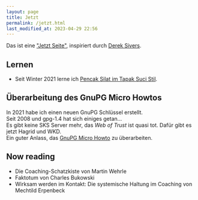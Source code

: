 ```yaml
---
layout: page
title: Jetzt
permalink: /jetzt.html
last_modified_at: 2023-04-29 22:56
---
```

Das ist eine ["Jetzt Seite"](https://nownownow.com/about), 
inspiriert durch [Derek Sivers](https://sive.rs/).   
## Lernen

- Seit Winter 2021 lerne ich [Pencak Silat im Tapak Suci Stil](/tags/pencak-silat).   

## Überarbeitung des GnuPG Micro Howtos

In 2021 habe ich einen neuen GnuPG Schlüssel erstellt.   
Seit 2008 und gpg-1.4 hat sich einiges getan...    
Es gibt keine SKS Server mehr, 
das *Web of Trust* ist quasi tot. 
Dafür gibt es jetzt Hagrid und WKD.    
Ein guter Anlass, das [GnuPG Micro Howto](/gnupg-micro-howto.html) zu überarbeiten.

## Now reading

- Die Coaching-Schatzkiste von Martin Wehrle
- Faktotum von Charles Bukowski
- Wirksam werden im Kontakt: Die systemische Haltung im Coaching 
von Mechtild Erpenbeck 


